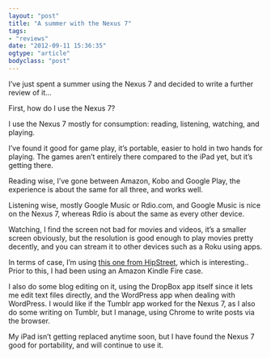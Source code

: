 ```yaml
---
layout: "post"
title: "A summer with the Nexus 7"
tags: 
- "reviews"
date: "2012-09-11 15:36:35"
ogtype: "article"
bodyclass: "post"
---
```


I’ve just spent a summer using the Nexus 7 and decided to write a further review of it…

First, how do I use the Nexus 7?

I use the Nexus 7 mostly for consumption: reading, listening, watching, and playing.

I’ve found it good for game play, it’s portable, easier to hold in two hands for playing. The games aren’t entirely there compared to the iPad yet, but it’s getting there.

Reading wise, I’ve gone between Amazon, Kobo and Google Play, the experience is about the same for all three, and works well.

Listening wise, mostly Google Music or Rdio.com, and Google Music is nice on the Nexus 7, whereas Rdio is about the same as every other device.

Watching, I find the screen not bad for movies and videos, it’s a smaller screen obviously, but the resolution is good enough to play movies pretty decently, and you can stream it to other devices such as a Roku using apps.

In terms of case, I’m using [this one from HipStreet](http://canada.hipstreet.com/hipstreet-asus-google-nexus-7-rotating-case/), which is interesting.. Prior to this, I had been using an Amazon Kindle Fire case.

I also do some blog editing on it, using the DropBox app itself since it lets me edit text files directly, and the WordPress app when dealing with WordPress. I would like if the Tumblr app worked for the Nexus 7, as I also do some writing on Tumblr, but I manage, using Chrome to write posts via the browser.

My iPad isn’t getting replaced anytime soon, but I have found the Nexus 7 good for portability, and will continue to use it.